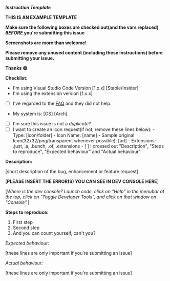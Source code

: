 _**Instruction Template**_

**THIS IS AN EXAMPLE TEMPLATE**

**Make sure the following boxes are checked out(and the vars replaced) *BEFORE* you're submitting this issue**

**Screenshots are more than welcome!**

**Please remove any unused content (including these instructions) before submitting your issue.**

**Thanks :smile:**

**Checklist:**
- I'm using Visual Studio Code Version [1.x.x] [Stable/Insider]
- I'm using the extension version [1.x.x]
- [ ] I've regarded to the [FAQ](https://github.com/robertohuertasm/vscode-icons/blob/master/README.md#faqs) and they did not help.
- My system is: [OS] [Arch]
- [ ] I'm sure this issue is not a *duplicate*?
- [ ] I want to create an icon request(if not, remove these lines below):
      - Type: [icon/folder]
      - Icon Name: [name]
      - Sample original Icon(32x32/png/transparent whenever possible): [url]
      - Extensions: .just, .a, .bunch, .of, .extensions
      - [ ] I crossed out "Description", "Steps to reproduce", "Expected behaviour" and "Actual behaviour".

**Description:**

[short description of the bug, enhancement or feature request]

[**PLEASE INSERT THE ERROR(S) YOU CAN SEE IN DEV CONSOLE HERE**]

[_Where is the dev console? Launch code, click on "Help" in the menubar at the top, click on "Toggle Developer Tools", and click on that window on "Console"._]

**Steps to reproduce:**
1. First step
2. Second step
3. And you can count yourself, can't you?

_Expected behaviour:_

[these lines are only important if you're submitting an issue]

_Actual behaviour:_

[these lines are only important if you're submitting an issue]
